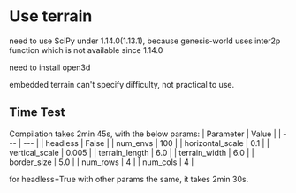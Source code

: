 # Use terrain

need to use SciPy under 1.14.0(1.13.1), because genesis-world uses inter2p function which is not available since 1.14.0

need to install open3d

embedded terrain can't specify difficulty, not practical to use. 

## Time Test

Compilation takes 2min 45s, with the below params:
| Parameter | Value |
| --- | --- |
| headless | False |
| num_envs | 100   |
| horizontal_scale | 0.1 |
| vertical_scale | 0.005 |
| terrain_length | 6.0 |
| terrain_width | 6.0 |
| border_size | 5.0 |
| num_rows | 4 |
| num_cols | 4 |

for headless=True with other params the same, it takes 2min 30s.